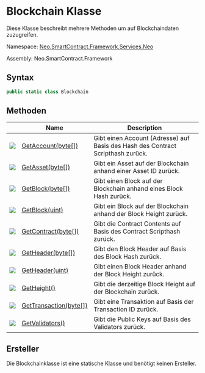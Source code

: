 # Blockchain Klasse

Diese Klasse beschreibt mehrere Methoden um auf Blockchaindaten zuzugreifen.

Namespace: [Neo.SmartContract.Framework.Services.Neo](../neo.md)

Assembly: Neo.SmartContract.Framework

## Syntax

```c#
public static class Blockchain
```

## Methoden

| | Name | Description |
| ---------------------------------------- | ---------------------------------------- | -------------------- |
| ![](https://i-msdn.sec.s-msft.com/dynimg/IC91302.jpeg) | [GetAccount(byte[])](Blockchain/GetAccount.md) | Gibt einen Account (Adresse) auf Basis des Hash des Contract Scripthash zurück. |
| ![](https://i-msdn.sec.s-msft.com/dynimg/IC91302.jpeg) | [GetAsset(byte[])](Blockchain/GetAsset.md) | Gibt ein Asset auf der Blockchain anhand einer Asset ID zurück.         |
| ![](https://i-msdn.sec.s-msft.com/dynimg/IC91302.jpeg) | [GetBlock(byte[])](Blockchain/GetBlock.md) | Gibt einen Block auf der Blockchain anhand eines Block Hash zurück.      |
| ![](https://i-msdn.sec.s-msft.com/dynimg/IC91302.jpeg) | [GetBlock(uint)](Blockchain/GetBlock2.md) | Gibt ein Block auf der Blockchain anhand der Block Height zurück.         |
| ![](https://i-msdn.sec.s-msft.com/dynimg/IC91302.jpeg) | [GetContract(byte[])](Blockchain/GetContract.md) | Gibt die Contract Contents auf Basis des Contract Scripthash zurück.   |
| ![](https://i-msdn.sec.s-msft.com/dynimg/IC91302.jpeg) | [GetHeader(byte[])](Blockchain/GetHeader.md) | Gibt den Block Header auf Basis des Block Hash zurück.     |
| ![](https://i-msdn.sec.s-msft.com/dynimg/IC91302.jpeg) | [GetHeader(uint)](Blockchain/GetHeader2.md) | Gibt einen Block Header anhand der Block Height zurück.         |
| ![](https://i-msdn.sec.s-msft.com/dynimg/IC91302.jpeg) | [GetHeight()](Blockchain/GetHeight.md)   | Gibt die derzeitige Block Height auf der Blockchain zurück.             |
| ![](https://i-msdn.sec.s-msft.com/dynimg/IC91302.jpeg) | [GetTransaction(byte[])](Blockchain/GetTransaction.md) | Gibt eine Transaktion auf Basis der Transaction ID zurück.       |
| ![](https://i-msdn.sec.s-msft.com/dynimg/IC91302.jpeg) | [GetValidators()](Blockchain/GetValidators.md) | Gibt die Public Keys auf Basis des Validators zurück.       |

## Ersteller

Die Blockchainklasse ist eine statische Klasse und benötigt keinen Ersteller.
